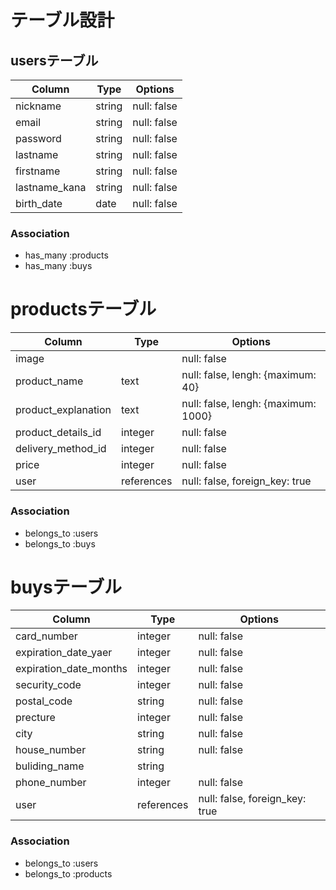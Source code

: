 # テーブル設計

## usersテーブル

| Column                  | Type        | Options                             |
| ----------------------- | ----------- | ----------------------------------- |
| nickname                | string      | null: false                         |
| email                   | string      | null: false                         |
| password                | string      | null: false                         |
| lastname                | string      | null: false                         |
| firstname               | string      | null: false                         |
| lastname_kana           | string      | null: false                         |
| birth_date              | date        | null: false                         |

### Association
- has_many :products
- has_many :buys


# productsテーブル

| Column                  | Type        | Options                             |
| ----------------------- | ----------- | ----------------------------------- |
| image                   |             | null: false                         |
| product_name            | text        | null: false, lengh: {maximum: 40}   |
| product_explanation     | text        | null: false, lengh: {maximum: 1000} |
| product_details_id      | integer     | null: false                         |
| delivery_method_id      | integer     | null: false                         |
| price                   | integer     | null: false                         |
| user                    | references  | null: false, foreign_key: true      |

### Association
- belongs_to :users
- belongs_to :buys


# buysテーブル

| Column                  | Type        | Options                             |
| ----------------------- | ----------- | ----------------------------------- |
| card_number             | integer     | null: false                         |
| expiration_date_yaer    | integer     | null: false                         |
| expiration_date_months  | integer     | null: false                         |
| security_code           | integer     | null: false                         |
| postal_code             | string      | null: false                         |
| precture                | integer     | null: false                         |
| city                    | string      | null: false                         |
| house_number            | string      | null: false                         |
| buliding_name           | string      |                                     |
| phone_number            | integer     | null: false                         |
| user                    | references  | null: false, foreign_key: true      |

### Association
- belongs_to :users
- belongs_to :products